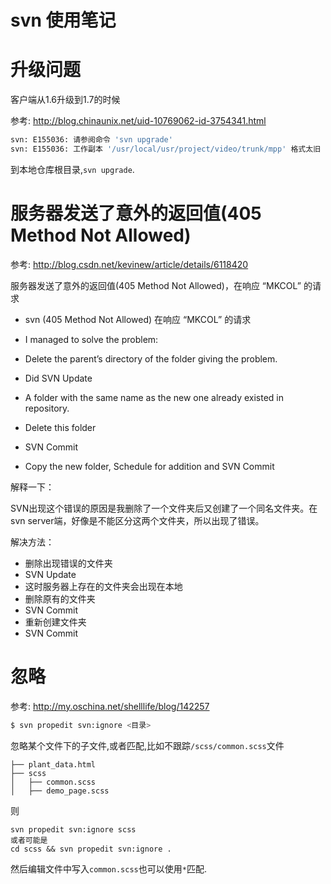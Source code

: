 # svn 使用笔记

# 升级问题

客户端从1.6升级到1.7的时候

参考: http://blog.chinaunix.net/uid-10769062-id-3754341.html

```bash
svn: E155036: 请参阅命令 'svn upgrade'
svn: E155036: 工作副本 '/usr/local/usr/project/video/trunk/mpp' 格式太旧 (格式 10, Subversion 1.6 创建)
```

到本地仓库根目录,`svn upgrade`.

# 服务器发送了意外的返回值(405 Method Not Allowed)

参考: http://blog.csdn.net/kevinew/article/details/6118420

服务器发送了意外的返回值(405 Method Not Allowed)，在响应 “MKCOL” 的请求
* svn (405 Method Not Allowed) 在响应 “MKCOL” 的请求

* I managed to solve the problem:
* Delete the parent’s directory of the folder giving the problem.
* Did SVN Update
* A folder with the same name as the new one already existed in repository.
* Delete this folder
* SVN Commit
* Copy the new folder, Schedule for addition and SVN Commit 

解释一下：

SVN出现这个错误的原因是我删除了一个文件夹后又创建了一个同名文件夹。在svn server端，好像是不能区分这两个文件夹，所以出现了错误。

解决方法：

* 删除出现错误的文件夹
* SVN Update
* 这时服务器上存在的文件夹会出现在本地
* 删除原有的文件夹
* SVN Commit
* 重新创建文件夹
* SVN Commit

# 忽略

参考: http://my.oschina.net/shelllife/blog/142257

```bash
$ svn propedit svn:ignore <目录>
```

忽略某个文件下的子文件,或者匹配,比如不跟踪`/scss/common.scss`文件
```text
├── plant_data.html
├── scss
│   ├── common.scss
│   ├── demo_page.scss
```
则
```
svn propedit svn:ignore scss
或者可能是
cd scss && svn propedit svn:ignore .
```
然后编辑文件中写入`common.scss`也可以使用`*`匹配.